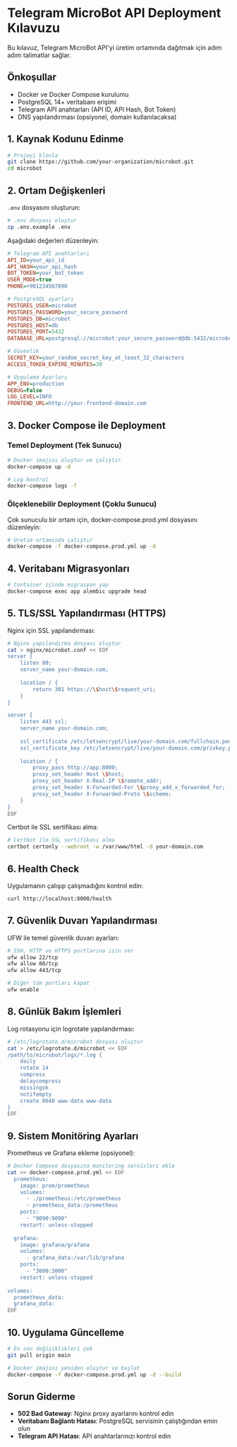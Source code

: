 # Telegram MicroBot API Deployment Kılavuzu

Bu kılavuz, Telegram MicroBot API'yi üretim ortamında dağıtmak için adım adım talimatlar sağlar.

## Önkoşullar

- Docker ve Docker Compose kurulumu
- PostgreSQL 14+ veritabanı erişimi
- Telegram API anahtarları (API ID, API Hash, Bot Token)
- DNS yapılandırması (opsiyonel, domain kullanılacaksa)

## 1. Kaynak Kodunu Edinme

```bash
# Projeyi klonla
git clone https://github.com/your-organization/microbot.git
cd microbot
```

## 2. Ortam Değişkenleri

`.env` dosyasını oluşturun:

```bash
# .env dosyası oluştur
cp .env.example .env
```

Aşağıdaki değerleri düzenleyin:

```ini
# Telegram API anahtarları
API_ID=your_api_id
API_HASH=your_api_hash
BOT_TOKEN=your_bot_token
USER_MODE=true
PHONE=+901234567890

# PostgreSQL ayarları
POSTGRES_USER=microbot
POSTGRES_PASSWORD=your_secure_password
POSTGRES_DB=microbot
POSTGRES_HOST=db
POSTGRES_PORT=5432
DATABASE_URL=postgresql://microbot:your_secure_password@db:5432/microbot

# Güvenlik
SECRET_KEY=your_random_secret_key_at_least_32_characters
ACCESS_TOKEN_EXPIRE_MINUTES=30

# Uygulama Ayarları
APP_ENV=production
DEBUG=False
LOG_LEVEL=INFO
FRONTEND_URL=http://your-frontend-domain.com
```

## 3. Docker Compose ile Deployment

### Temel Deployment (Tek Sunucu)

```bash
# Docker imajını oluştur ve çalıştır
docker-compose up -d

# Log kontrol
docker-compose logs -f
```

### Ölçeklenebilir Deployment (Çoklu Sunucu)

Çok sunuculu bir ortam için, docker-compose.prod.yml dosyasını düzenleyin:

```bash
# Üretim ortamında çalıştır
docker-compose -f docker-compose.prod.yml up -d
```

## 4. Veritabanı Migrasyonları

```bash
# Container içinde migrasyon yap
docker-compose exec app alembic upgrade head
```

## 5. TLS/SSL Yapılandırması (HTTPS)

Nginx için SSL yapılandırması:

```bash
# Nginx yapılandırma dosyası oluştur
cat > nginx/microbot.conf << EOF
server {
    listen 80;
    server_name your-domain.com;
    
    location / {
        return 301 https://\$host\$request_uri;
    }
}

server {
    listen 443 ssl;
    server_name your-domain.com;
    
    ssl_certificate /etc/letsencrypt/live/your-domain.com/fullchain.pem;
    ssl_certificate_key /etc/letsencrypt/live/your-domain.com/privkey.pem;
    
    location / {
        proxy_pass http://app:8000;
        proxy_set_header Host \$host;
        proxy_set_header X-Real-IP \$remote_addr;
        proxy_set_header X-Forwarded-For \$proxy_add_x_forwarded_for;
        proxy_set_header X-Forwarded-Proto \$scheme;
    }
}
EOF
```

Certbot ile SSL sertifikası alma:

```bash
# Certbot ile SSL sertifikası alma
certbot certonly --webroot -w /var/www/html -d your-domain.com
```

## 6. Health Check

Uygulamanın çalışıp çalışmadığını kontrol edin:

```bash
curl http://localhost:8000/health
```

## 7. Güvenlik Duvarı Yapılandırması

UFW ile temel güvenlik duvarı ayarları:

```bash
# SSH, HTTP ve HTTPS portlarına izin ver
ufw allow 22/tcp
ufw allow 80/tcp
ufw allow 443/tcp

# Diğer tüm portları kapat
ufw enable
```

## 8. Günlük Bakım İşlemleri

Log rotasyonu için logrotate yapılandırması:

```bash
# /etc/logrotate.d/microbot dosyası oluştur
cat > /etc/logrotate.d/microbot << EOF
/path/to/microbot/logs/*.log {
    daily
    rotate 14
    compress
    delaycompress
    missingok
    notifempty
    create 0640 www-data www-data
}
EOF
```

## 9. Sistem Monitöring Ayarları

Prometheus ve Grafana ekleme (opsiyonel):

```bash
# Docker Compose dosyasına monitoring servisleri ekle
cat >> docker-compose.prod.yml << EOF
  prometheus:
    image: prom/prometheus
    volumes:
      - ./prometheus:/etc/prometheus
      - prometheus_data:/prometheus
    ports:
      - "9090:9090"
    restart: unless-stopped
    
  grafana:
    image: grafana/grafana
    volumes:
      - grafana_data:/var/lib/grafana
    ports:
      - "3000:3000"
    restart: unless-stopped
    
volumes:
  prometheus_data:
  grafana_data:
EOF
```

## 10. Uygulama Güncelleme

```bash
# En son değişiklikleri çek
git pull origin main

# Docker imajını yeniden oluştur ve başlat
docker-compose -f docker-compose.prod.yml up -d --build
```

## Sorun Giderme

- **502 Bad Gateway**: Nginx proxy ayarlarını kontrol edin
- **Veritabanı Bağlantı Hatası**: PostgreSQL servisinin çalıştığından emin olun
- **Telegram API Hatası**: API anahtarlarınızı kontrol edin 